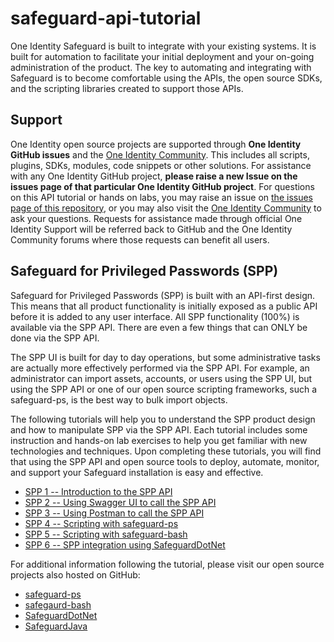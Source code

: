 # safeguard-api-tutorial

One Identity Safeguard is built to integrate with your existing systems.
It is built for automation to facilitate your initial deployment and your
on-going administration of the product. The key to automating and integrating
with Safeguard is to become comfortable using the APIs, the
open source SDKs, and the scripting libraries created to support those APIs.

## Support

One Identity open source projects are supported through **One Identity GitHub issues** and the [One Identity Community](https://www.oneidentity.com/community/). This includes all scripts, plugins, SDKs, modules, code snippets or other solutions. For assistance with any One Identity GitHub project, **please raise a new Issue on the issues page of that particular One Identity GitHub project**. For questions on this API tutorial or hands on labs, you may raise an issue on [the issues page of this repository](https://github.com/OneIdentity/safeguard-api-tutorial/issues), or you may also visit the [One Identity Community](https://www.oneidentity.com/community/) to ask your questions.  Requests for assistance made through official One Identity Support will be referred back to GitHub and the One Identity Community forums where those requests can benefit all users.

## Safeguard for Privileged Passwords (SPP)

Safeguard for Privileged Passwords (SPP) is built with an API-first design.
This means that all product functionality is initially exposed as a public API
before it is added to any user interface. All SPP functionality (100%) is
available via the SPP API. There are even a few things that can ONLY be
done via the SPP API.

The SPP UI is built for day to day operations, but some administrative tasks
are actually more effectively performed via the SPP API. For example, an
administrator can import assets, accounts, or users using the SPP UI, but
using the SPP API or one of our open source scripting frameworks, such a
safeguard-ps, is the best way to bulk import objects.

The following tutorials will help you to understand the SPP product design and
how to manipulate SPP via the SPP API. Each tutorial includes some
instruction and hands-on lab exercises to help you get familiar with new
technologies and techniques. Upon completing these tutorials, you will find
that using the SPP API and open source tools to deploy, automate,
monitor, and support your Safeguard installation is easy and effective.

- [SPP 1 -- Introduction to the SPP API](spp1-introduction)
- [SPP 2 -- Using Swagger UI to call the SPP API](spp2-swagger)
- [SPP 3 -- Using Postman to call the SPP API](spp3-postman)
- [SPP 4 -- Scripting with safeguard-ps](spp4-safeguard-ps)
- [SPP 5 -- Scripting with safeguard-bash](spp5-safeguard-bash)
- [SPP 6 -- SPP integration using SafeguardDotNet](spp6-safeguarddotnet)

For additional information following the tutorial, please visit our open source
projects also hosted on GitHub:

- [safeguard-ps](https://github.com/OneIdentity/safeguard-ps)
- [safegaurd-bash](https://github.com/OneIdentity/safeguard-bash)
- [SafeguardDotNet](https://github.com/OneIdentity/SafeguardDotNet)
- [SafeguardJava](https://github.com/OneIdentity/SafeguardJava)
